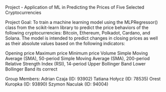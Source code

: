 Project - Application of ML in Predicting the Prices of Five Selected Cryptocurrencies

Project Goal: To train a machine learning model using the MLPRegressor() class from the scikit-learn library to predict the price behaviors of the following cryptocurrencies:
Bitcoin, Ethereum, Polkadot, Cardano, and Solana. The model is intended to predict changes in closing prices as well as their absolute values based on the following indicators:

Opening price
Maximum price
Minimum price
Volume
Simple Moving Average (SMA), 50-period
Simple Moving Average (SMA), 200-period
Relative Strength Index (RSI), 14-period
Upper Bollinger Band
Lower Bollinger Band its correct

Group Members:
Adrian Czaja (ID: 93902)
Tatiana Hołycz (ID: 78535)
Orest Kuropka (ID: 93890)
Szymon Naculak (ID: 94004)
